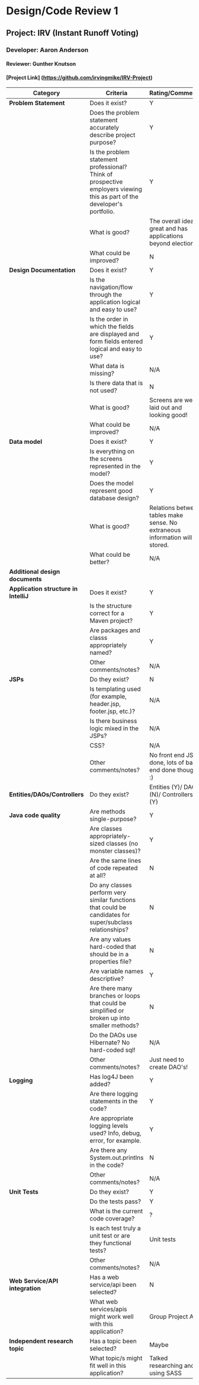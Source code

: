 # Design/Code Review 1

## Project: IRV (Instant Runoff Voting)

### Developer: Aaron Anderson

#### Reviewer: Gunther Knutson

#### [Project Link] (https://github.com/irvingmike/IRV-Project)

|Category|Criteria|Rating/Comments|
|--------|---------|---------------|
|**Problem Statement**|Does it exist?| Y |
||Does the problem statement accurately describe project purpose?| Y |
||Is the problem statement professional? Think of prospective employers viewing this as part of the developer's portfolio.| Y |
||What is good?| The overall idea is great and has applications beyond elections. |
||What could be improved?| N |
|**Design Documentation**|Does it exist?| Y |
||Is the navigation/flow through the application logical and easy to use?| Y |
||Is the order in which the fields are displayed and form fields entered logical and easy to use?| Y |
||What data is missing?| N/A |
||Is there data that is not used?| N |
||What is good?| Screens are well laid out and looking good! |
||What could be improved?| N/A |
|**Data model**|Does it exist?| Y |
||Is everything on the screens represented in the model?| Y |
||Does the model represent good database design? | Y |
||What is good?| Relations between tables make sense. No extraneous information will be stored. |
||What could be better?| N/A |
|**Additional design documents**| | |
|**Application structure in IntelliJ**|Does it exist?| Y |
||Is the structure correct for a Maven project?| Y |
||Are packages and classs appropriately named?   | Y |
||Other comments/notes?| N/A |
|**JSPs**|Do they exist?| N |
||Is templating used (for example, header.jsp, footer.jsp, etc.)?| N/A |
||Is there business logic mixed in the JSPs?| N/A |
||CSS?| N/A |
||Other comments/notes?| No front end JSPs done, lots of back end done though :)|
|**Entities/DAOs/Controllers**|Do they exist?| Entities (Y)/ DAOs (N)/ Controllers (Y)|
|**Java code quality**|Are methods single-purpose?| Y |
||Are classes appropriately-sized classes (no monster classes)?| Y |
||Are the same lines of code repeated at all?| N |
||Do any classes perform very similar functions that could be candidates for super/subclass relationships?| N |
||Are any values hard-coded that should be in a properties file?| N |
||Are variable names descriptive?| Y |
||Are there many branches or loops that could be simplified or broken up into smaller methods?| N |
||Do the DAOs use Hibernate? No hard-coded sql!| N/A |
||Other comments/notes?| Just need to create DAO's! |
|**Logging**|Has log4J been added?| Y |
||Are there logging statements in the code?| Y |
||Are appropriate logging levels used? Info, debug, error, for example.| Y |
||Are there any System.out.printlns in the code?| N |
||Other comments/notes?| N/A |
|**Unit Tests**|Do they exist?| Y |
||Do the tests pass?| Y |
||What is the current code coverage?| ? |
||Is each test truly a unit test or are they functional tests?| Unit tests |
||Other comments/notes?| N/A |
|**Web Service/API integration**|Has a web service/api been selected? | N |
||What web services/apis might work well with this application?| Group Project API |
|**Independent research topic**| Has a topic been selected?| Maybe |
||What topic/s might fit well in this application?| Talked researching and using SASS |
